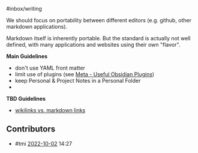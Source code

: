 #inbox/writing 

We should focus on portability between different editors (e.g. github, other markdown applications).

Markdown itself is inherently portable. But the standard is actually not well defined, with many applications and websites using their own "flavor". 

**Main Guidelines**
- don't use YAML front matter 
- limit use of plugins (see [Meta - Useful Obsidian Plugins](Meta%20-%20Useful%20Obsidian%20Plugins.md))
- keep Personal & Project Notes in a Personal Folder
- 

**TBD Guidelines**
- [wikilinks vs. markdown links](wikilinks%20vs.%20markdown%20links.md)

## Contributors
- #tmi [2022-10-02](2022-10-02) 14:27


